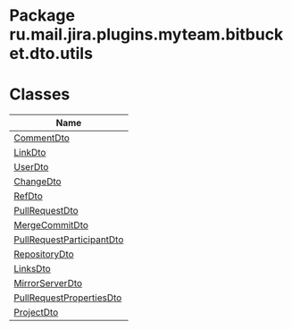 Package ru.mail.jira.plugins.myteam.bitbucket.dto.utils
=======================================================
Classes
=======
| Name                                                      |
| --------------------------------------------------------- |
| [CommentDto](CommentDto.md)                               |
| [LinkDto](LinkDto.md)                                     |
| [UserDto](UserDto.md)                                     |
| [ChangeDto](ChangeDto.md)                                 |
| [RefDto](RefDto.md)                                       |
| [PullRequestDto](PullRequestDto.md)                       |
| [MergeCommitDto](MergeCommitDto.md)                       |
| [PullRequestParticipantDto](PullRequestParticipantDto.md) |
| [RepositoryDto](RepositoryDto.md)                         |
| [LinksDto](LinksDto.md)                                   |
| [MirrorServerDto](MirrorServerDto.md)                     |
| [PullRequestPropertiesDto](PullRequestPropertiesDto.md)   |
| [ProjectDto](ProjectDto.md)                               |

